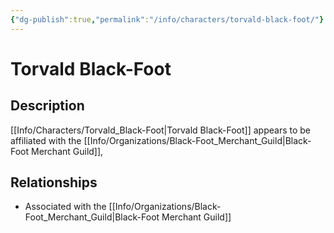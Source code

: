 ```yaml
---
{"dg-publish":true,"permalink":"/info/characters/torvald-black-foot/"}
---
```


# Torvald Black-Foot

## Description
[[Info/Characters/Torvald_Black-Foot\|Torvald Black-Foot]] appears to be affiliated with the [[Info/Organizations/Black-Foot_Merchant_Guild\|Black-Foot Merchant Guild]],

## Relationships
- Associated with the [[Info/Organizations/Black-Foot_Merchant_Guild\|Black-Foot Merchant Guild]]
